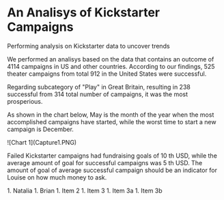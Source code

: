 # An Analisys of Kickstarter Campaigns
<p>Performing analysis on Kickstarter data to uncover trends</p>
<p>We performed an analisys based on the data that contains an outcome of 4114 campaigns in US and other countries. According to our findings, 525 theater campaigns from total 912 in the United States were successful.</p>
<p>Regarding subcategory of "Play" in Great Britain, resulting in 238 successful from 314 total number of campaigns, it was the most prosperious.</p>
<p>As shown in the chart below, May is the month of the year when the most accomplished campaigns have started, while the worst time to start a new campaign is December.</p>
![Chart 1](Capture1.PNG)
<p>Failed Kickstarter campaigns had fundraising goals of 10 th USD, while the average amount of goal for successful campaigns was 5 th USD. The amount of goal of average successful campaign should be an indicator for Louise on how much money to ask.</p>
1. Natalia
1. Brian
1. Item 2
1. Item 3
   1. Item 3a
   1. Item 3b
